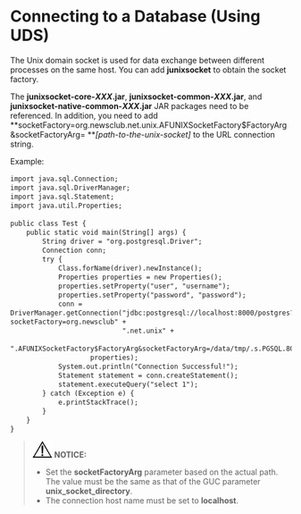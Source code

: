 # Connecting to a Database (Using UDS)<a name="EN-US_TOPIC_0000001307859622"></a>

The Unix domain socket is used for data exchange between different processes on the same host. You can add **junixsocket** to obtain the socket factory.

The **junixsocket-core-***XXX***.jar**, **junixsocket-common-***XXX***.jar**, and **junixsocket-native-common-***XXX***.jar** JAR packages need to be referenced. In addition, you need to add **socketFactory=org.newsclub.net.unix.AFUNIXSocketFactory$FactoryArg&socketFactoryArg= ***\[path-to-the-unix-socket\]* to the URL connection string.

Example:

```
import java.sql.Connection;
import java.sql.DriverManager;
import java.sql.Statement;
import java.util.Properties;

public class Test {
    public static void main(String[] args) {
        String driver = "org.postgresql.Driver";
        Connection conn;
        try {
            Class.forName(driver).newInstance();
            Properties properties = new Properties();
            properties.setProperty("user", "username");
            properties.setProperty("password", "password");
            conn = DriverManager.getConnection("jdbc:postgresql://localhost:8000/postgres?socketFactory=org.newsclub" +
                            ".net.unix" +
                            ".AFUNIXSocketFactory$FactoryArg&socketFactoryArg=/data/tmp/.s.PGSQL.8000",
                    properties);
            System.out.println("Connection Successful!");
            Statement statement = conn.createStatement();
            statement.executeQuery("select 1");
        } catch (Exception e) {
            e.printStackTrace();
        }
    }
}
```

>![](public_sys-resources/icon-notice.gif) **NOTICE:**
>-   Set the **socketFactoryArg** parameter based on the actual path. The value must be the same as that of the GUC parameter **unix\_socket\_directory**.
>-   The connection host name must be set to **localhost**.
